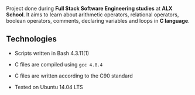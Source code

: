 Project done during **Full Stack Software Engineering studies** at **ALX School**. It aims to learn about arithmetic operators, relational operators, boolean operators, comments, declaring variables and loops in **C language**.


## Technologies

* Scripts written in Bash 4.3.11(1)

* C files are compiled using `gcc 4.8.4`

* C files are written according to the C90 standard

* Tested on Ubuntu 14.04 LTS
